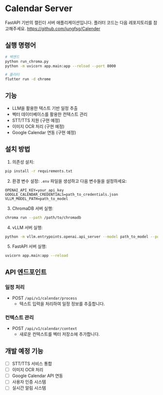 # Calendar Server

FastAPI 기반의 캘린더 서버 애플리케이션입니다.
플러터 코드는 다음 레포지토리를 참고해주세요.
https://github.com/jungfsg/Calender

## 실행 명령어
```bash
# 백엔드
python run_chroma.py
python -m uvicorn app.main:app --reload --port 8000

# 플러터
flutter run -d chrome
```

## 기능

- LLM을 활용한 텍스트 기반 일정 추출
- 벡터 데이터베이스를 활용한 컨텍스트 관리
- STT/TTS 지원 (구현 예정)
- 이미지 OCR 처리 (구현 예정)
- Google Calendar 연동 (구현 예정)

## 설치 방법

1. 의존성 설치:
```bash
pip install -r requirements.txt
```

2. 환경 변수 설정:
`.env` 파일을 생성하고 다음 변수들을 설정하세요:
```env
OPENAI_API_KEY=your_api_key
GOOGLE_CALENDAR_CREDENTIALS=path_to_credentials.json
VLLM_MODEL_PATH=path_to_model
```

3. ChromaDB 서버 실행:
```bash
chroma run --path /path/to/chromadb
```

4. vLLM 서버 실행:
```bash
python -m vllm.entrypoints.openai.api_server --model path_to_model --port 8000
```

5. FastAPI 서버 실행:
```bash
uvicorn app.main:app --reload
```

## API 엔드포인트

### 일정 처리
- POST `/api/v1/calendar/process`
  - 텍스트 입력을 처리하여 일정 정보를 추출합니다.

### 컨텍스트 관리
- POST `/api/v1/calendar/context`
  - 새로운 컨텍스트를 벡터 저장소에 추가합니다.

## 개발 예정 기능

- [ ] STT/TTS 서비스 통합
- [ ] 이미지 OCR 처리
- [ ] Google Calendar API 연동
- [ ] 사용자 인증 시스템
- [ ] 실시간 알림 시스템 
